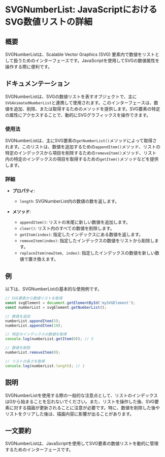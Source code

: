 <!--
Meta Description: # SVGNumberList: JavaScriptにおけるSVG数値リストの詳細 ## 概要 SVGNumberListは、Scalable Vector Graphics (SVG) 要素内で数値をリストとして扱うためのインターフェースです。JavaScriptを使用してSVGの数値属性を操作...
Meta Keywords: numberlist, svgnumberlistは, appenditem, メソッド, removeitem
-->

# SVGNumberList: JavaScriptにおけるSVG数値リストの詳細

## 概要
SVGNumberListは、Scalable Vector Graphics (SVG) 要素内で数値をリストとして扱うためのインターフェースです。JavaScriptを使用してSVGの数値属性を操作する際に便利です。

## ドキュメンテーション
SVGNumberListは、SVGの数値リストを表すオブジェクトで、主に`SVGAnimatedNumberList`と連携して使用されます。このインターフェースは、数値を追加、削除、または取得するためのメソッドを提供します。SVG要素の特定の属性にアクセスすることで、動的にSVGグラフィックスを操作できます。

### 使用法
SVGNumberListは、主にSVG要素の`getNumberList()`メソッドによって取得されます。このリストは、数値を追加するための`appendItem()`メソッド、リストの特定のインデックスから項目を削除するための`removeItem()`メソッド、リスト内の特定のインデックスの項目を取得するための`getItem()`メソッドなどを提供します。

### 詳細
- **プロパティ**:
  - `length`: SVGNumberList内の数値の数を返します。
  
- **メソッド**:
  - `appendItem()`: リストの末尾に新しい数値を追加します。
  - `clear()`: リスト内のすべての数値を削除します。
  - `getItem(index)`: 指定したインデックスにある数値を返します。
  - `removeItem(index)`: 指定したインデックスの数値をリストから削除します。
  - `replaceItem(newItem, index)`: 指定したインデックスの数値を新しい数値で置き換えます。

## 例
以下は、SVGNumberListの基本的な使用例です。

```javascript
// SVG要素から数値リストを取得
const svgElement = document.getElementById('mySVGElement');
const numberList = svgElement.getNumberList();

// 数値を追加
numberList.appendItem(5);
numberList.appendItem(10);

// 特定のインデックスの数値を取得
console.log(numberList.getItem(0)); // 5

// 数値を削除
numberList.removeItem(0);

// リストの長さを取得
console.log(numberList.length); // 1
```

## 説明
SVGNumberListを使用する際の一般的な注意点として、リストのインデックスは0から始まることを忘れないでください。また、リストを操作した後、SVG要素に対する描画が更新されることに注意が必要です。特に、数値を削除した後やリストをクリアした後は、描画内容に影響が出ることがあります。

## 一文要約
SVGNumberListは、JavaScriptを使用してSVG要素の数値リストを動的に管理するためのインターフェースです。